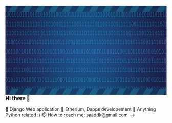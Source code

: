 
<a href="url"><img src="/technology-5653660_960_720.jpg" align="left" height="280" width="6008" ></a>

### Hi there 👋


🔭 Django Web application
🌱 Etherium, Dapps developement
💬 Anything Python related :)
📫 How to reach me: saaddk@gmail.com
-->
